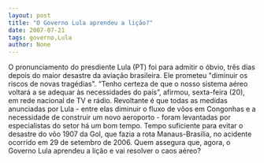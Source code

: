 ```yaml
---
layout: post
title: "O Governo Lula aprendeu a lição?"
date: 2007-07-21
tags: governo,Lula
author: None
---
```

O pronunciamento do presdiente Lula (PT) foi para admitir o &oacute;bvio, tr&ecirc;s dias depois do maior desastre da avia&ccedil;&atilde;o brasileira. 
Ele prometeu &quot;diminuir os riscos de novas trag&eacute;dias&quot;. &ldquo;Tenho certeza de que o nosso sistema a&eacute;reo voltar&aacute; a se adequar &agrave;s necessidades do pa&iacute;s&rdquo;, afirmou, sexta-feira (20), em rede nacional de TV e r&aacute;dio.
Revoltante &eacute; que todas as medidas anunciadas por Lula - entre elas diminuir o fluxo de v&ocirc;os em Congonhas e a necessidade de construir um novo aeroporto - foram levantadas por especialistas do setor h&aacute; um bom tempo. Tempo suficiente para evitar o desastre do v&ocirc;o 1907 da Gol, que fazia a rota Manaus-Bras&iacute;lia, no acidente ocorrido em 29 de setembro de 2006.
Quem assegura que, agora, o Governo Lula aprendeu a li&ccedil;&atilde;o e vai resolver o caos a&eacute;reo? 